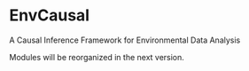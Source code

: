 # EnvCausal
A Causal Inference Framework for Environmental Data Analysis

Modules will be reorganized in the next version.
